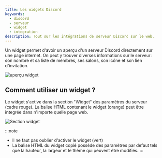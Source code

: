 ```yaml
---
title: Les widgets Discord
keywords:
  - discord
  - serveur
  - widget
  - integration
description: Tout sur les intégrations de serveur Discord sur le web.
---
```

Un widget permet d'avoir un aperçu d'un serveur Discord directement sur une page internet. On peut y trouver diverses informations sur le serveur: son nombre et sa liste de membres, ses salons, son icône et son lien d'invitation. 

![aperçu widget](https://i.discord.fr/JtbZ.png)


## Comment utiliser un widget ?

Le widget s'active dans la section "Widget" des paramètres du serveur (cadre rouge). La balise HTML contenant le widget (orange) peut être integrée dans n'importe quelle page web.

![Section widget](https://i.discord.fr/LmPt.png)

:::note
- Il ne faut pas oublier d'activer le widget (vert)
- La balise HTML du widget copié possède des paramètres par defaut tels que la hauteur, la largeur et le thème qui peuvent être modifiés.
:::
